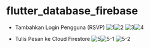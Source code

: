 # flutter_database_firebase

- Tambahkan Login Pengguna (RSVP)
![1](images/1.jpeg)![2](images/2.jpeg)
![3](images/3.jpeg)![4](images/4.jpeg)

- Tulis Pesan ke Cloud Firestore
![5](images/5.jpeg)![5-1](images/5-1.jpeg)
![5-2](images/5-2.png)

